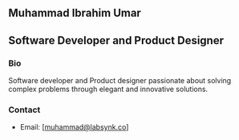 ## Muhammad Ibrahim Umar
## Software Developer and Product Designer

### Bio
Software developer and Product designer passionate about solving complex problems through elegant and innovative solutions.





### Contact

- Email: [muhammad@labsynk.co]


